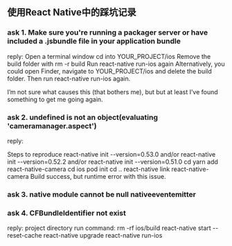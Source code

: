 使用React Native中的踩坑记录
---

### ask 1. Make sure you're running a packager server or have included a .jsbundle file in your application bundle

reply: 
Open a terminal window
cd into YOUR_PROJECT/ios
Remove the build folder with rm -r build
Run react-native run-ios again
Alternatively, you could open Finder, navigate to YOUR_PROJECT/ios and delete the build folder. Then run react-native run-ios again.

I’m not sure what causes this (that bothers me), but but at least I’ve found something to get me going again.

### ask 2. undefined is not an object(evaluating 'cameramanager.aspect')

reply: 

Steps to reproduce
react-native init <projectname> --version=0.53.0
and/or
react-native init <projectname> --version=0.52.2
and/or
react-native init <projectname> --version=0.51.0
cd <projectname>
yarn add react-native-camera
cd ios
pod init
cd ..
react-native link react-native-camera
Build success, but runtime error with this issue.

### ask 3. native module cannot be null nativeeventemitter


### ask 4. CFBundleIdentifier not exist

reply:
project directory run command: 
rm -rf ios/build
react-native start --reset-cache
react-native upgrade
react-native run-ios
